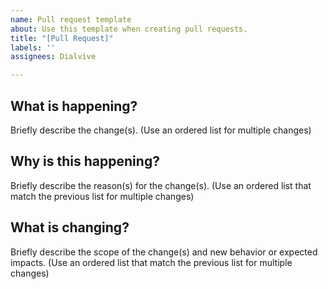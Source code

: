 ```yaml
---
name: Pull request template
about: Use this template when creating pull requests.
title: "[Pull Request]"
labels: ''
assignees: Dialvive

---
```


## What is happening?
Briefly describe the change(s).
(Use an ordered list for multiple changes)

## Why is this happening?
Briefly describe the reason(s) for the change(s).
(Use an ordered list that match the previous list for multiple changes)

## What is changing?
Briefly describe the scope of the change(s) and new behavior or expected impacts.
(Use an ordered list that match the previous list for multiple changes)

